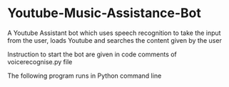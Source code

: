 # Youtube-Music-Assistance-Bot

A Youtube Assistant bot which uses speech recognition to take the input from the user, loads Youtube and searches the content given by the user

Instruction to start the bot are given in code comments of voicerecognise.py file

The following program runs in Python command line

